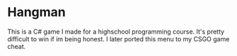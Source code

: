 # Hangman

This is a C# game I made for a highschool programming course. It's pretty difficult to win if im being honest. I later ported this menu to my CSGO game cheat.

